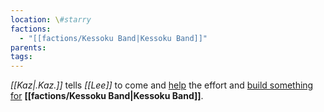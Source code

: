 ```yaml
---
location: \#starry
factions:
  - "[[factions/Kessoku Band|Kessoku Band]]"
parents: 
tags: 
---
```

*[[Kaz|.Kaz.]]* tells *[[Lee]]* to come and [help](https://discord.com/channels/1093664259273130084/1093664259273130087/1131581627684900965) the effort and [build something for](https://discord.com/channels/1093664259273130084/1093664259273130087/1131581652850704434) **[[factions/Kessoku Band|Kessoku Band]]**.
